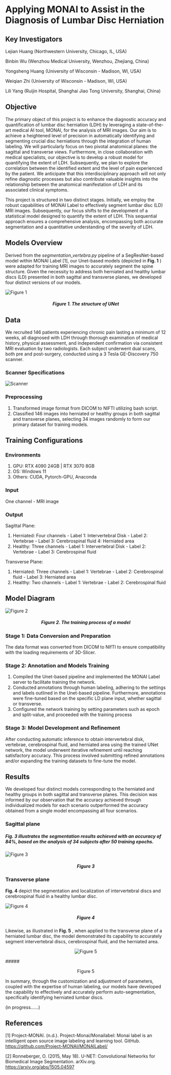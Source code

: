 # **Applying MONAI to Assist in the Diagnosis of Lumbar Disc Herniation**

## **Key Investigators**

Lejian Huang (Northwestern University, Chicago, IL, USA)

Binbin Wu (Wenzhou Medical University, Wenzhou, Zhejiang, China)

Yongsheng Huang (University of Wisconsin - Madison, WI, USA)

Weiqian Zhi (University of Wisconsin - Madison, WI, USA)

Lili Yang (Ruijin Hospital, Shanghai Jiao Tong University, Shanghai, China)

## **Objective**

The primary object of this project is to enhance the diagnostic accuracy and quantification of lumbar disc herniation (LDH) by leveraging a state-of-the-art medical AI tool, MONAI, for the analysis of MRI images. Our aim is to achieve a heightened level of precision in automatically identifying and segmenting crucial disc herniations through the integration of human labeling. We will particularly focus on two pivotal anatomical planes: the sagittal and transverse views. Furthermore, in close collaboration with medical specialists, our objective is to develop a robust model for quantifying the extent of LDH. Subsequently, we plan to explore the correlation between the identified extent and the level of pain experienced by the patient. We anticipate that this interdisciplinary approach will not only refine diagnostic processes but also contribute valuable insights into the relationship between the anatomical manifestation of LDH and its associated clinical symptoms.

This project is structured in two distinct stages. Initially, we employ the robust capabilities of MONAI Label to effectively segment lumbar disc (LD) MRI images. Subsequently, our focus shifts to the development of a statistical model designed to quantify the extent of LDH. This sequential approach ensures a comprehensive analysis, encompassing both accurate segmentation and a quantitative understanding of the severity of LDH.

## **Models Overview**

Derived from the _segmentation\_vertebra.py_ pipeline of a SegResNet-based model within MONAI Label [1], our Unet-based models (depicted in **Fig. 1** ) were adapted for training MRI images to accurately segment the spine structure. Given the necessity to address both herniated and healthy lumbar discs (LD) presented in both sagittal and transverse planes, we developed four distinct versions of our models.

![Figure 1](images/Fig1.jpg)
##### <p align="center">Figure 1. The structure of UNet</p>

## **Data**

We recruited 146 patients experiencing chronic pain lasting a minimum of 12 weeks, all diagnosed with LDH through thorough examination of medical history, physical assessment, and independent confirmation via consistent MRI evaluation by two radiologists. Each subject underwent dual scans, both pre and post-surgery, conducted using a 3 Tesla GE-Discovery 750 scanner.

### **Scanner Specifications**
![Scanner](images/Scanner.jpg)
### **Preprocessing**

1. Transformed image format from DICOM to NIFTI utilizing bash script.
2. Classified 146 images into herniated or healthy groups in both sagittal and transverse planes, selecting 34 images randomly to form our primary dataset for training models.

## **Training Configurations**

### **Environments**

1. GPU: RTX 4090 24GB | RTX 3070 8GB
2. OS: Windows 11
3. Others: CUDA, Pytorch-GPU, Anaconda

### **Input**

One channel - MRI image

### **Output**

Sagittal Plane:

1. Herniated: Four channels - Label 1: Intervertebral Disk - Label 2: Vertebrae - Label 3: Cerebrospinal fluid 4: Herniated area
2. Healthy: Three channels - Label 1: Intervertebral Disk - Label 2: Vertebrae - Label 3: Cerebrospinal fluid

Transverse Plane:

1. Herniated: Three channels - Label 1: Vertebrae - Label 2: Cerebrospinal fluid - Label 3: Herniated area
2. Healthy: Two channels - Label 1: Vertebrae - Label 2: Cerebrospinal fluid

## **Model Diagram**

![Figure 2](images/Fig2.jpg)
##### <p align="center">Figure 2. The training process of a model</p>

### **Stage 1: Data Conversion and Preparation**

The data format was converted from DICOM to NIfTI to ensure compatibility with the loading requirements of 3D-Slicer.

### **Stage 2: Annotation and Models Training**

1. Compiled the Unet-based pipeline and implemented the MONAI Label server to facilitate training the network.
2. Conducted annotations through human labeling, adhering to the settings and labels outlined in the Unet-based pipeline. Furthermore, annotations were fine-tuned based on the specific LD plane input, whether sagittal or transverse.
3. Configured the network training by setting parameters such as epoch and split-value, and proceeded with the training process

### **Stage 3: Model Development and Refinement**

After conducting automatic inference to obtain intervertebral disk, vertebrae, cerebrospinal fluid, and herniated area using the trained UNet network, the model underwent iterative refinement until reaching satisfactory accuracy. This process involved submitting refined annotations and/or expanding the training datasets to fine-tune the model.

## **Results**

We developed four distinct models corresponding to the herniated and healthy groups in both sagittal and transverse planes. This decision was informed by our observation that the accuracy achieved through individualized models for each scenario outperformed the accuracy obtained from a single model encompassing all four scenarios.

### **Sagittal plane**

##### **Fig. 3** illustrates the segmentation results achieved with an accuracy of 84%, based on the analysis of 34 subjects after 50 training epochs.

![Figure 3](images/Fig3.jpg)
##### <p align="center">Figure 3</p>

### **Transverse plane**

**Fig. 4** depict the segmentation and localization of intervertebral discs and cerebrospinal fluid in a healthy lumbar disc.

![Figure 4](images/Fig4.jpg)
##### <p align="center">Figure 4</p>

Likewise, as illustrated in **Fig. 5** , when applied to the transverse plane of a herniated lumbar disc, the model demonstrated its capability to accurately segment intervertebral discs, cerebrospinal fluid, and the herniated area.

<div align=center>

![Figure 5](images/Fig5.jpg)
</div>
##### <p align="center">Figure 5</p>

In summary, through the customization and adjustment of parameters, coupled with the expertise of human labeling, our models have developed the capability to effectively and accurately perform auto-segmentation, specifically identifying herniated lumbar discs.

(in progress……)

## **References**

[1] Project-MONAI. (n.d.). Project-Monai/Monailabel: Monai label is an intelligent open source image labeling and learning tool. GitHub. https://github.com/Project-MONAI/MONAILabel/

[2] Ronneberger, O. (2015, May 18). U-NET: Convolutional Networks for Biomedical Image Segmentation. arXiv.org. https://arxiv.org/abs/1505.04597
